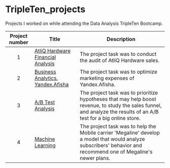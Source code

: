 # TripleTen_projects
Projects I worked on while attending the Data Analysis TripleTen Bootcamp.


| Project number | Title | Description |
| :-----------: | ----------- |----------- |
| 1 | [AtliQ Hardware Financial Analysis](https://github.com/AnnaMogilevskiy/TripleTen_projects/tree/main/AtliQ%20Hardware%20Financial%20Analysis)| The project task was to conduct the audit of AtliQ Hardware sales. |
| 2 | [Business Analytics. Yandex.Afisha](https://github.com/AnnaMogilevskiy/TripleTen_projects/tree/main/BA_project) | The project task was to optimize marketing expenses of Yandex.Afisha.|
| 3 | [A/B Test Analysis](https://github.com/AnnaMogilevskiy/TripleTen_projects/tree/main/AB_testing)| The project task was to prioritize hypotheses that may help boost revenue, to study the sales funnel,  and analyze the results of an A/B test for a big online store.|
| 4 | [Machine Learning](https://github.com/AnnaMogilevskiy/TripleTen_projects/tree/main/Machine_Learning)| The project task was to help the Mobile carrier 'Megaline' develop a model that would analyze subscribers' behavior and recommend one of Megaline's newer plans.|
